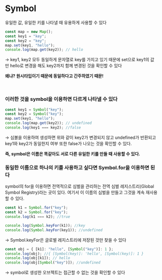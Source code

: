 # Symbol

유일한 값, 유일한 키를 나타낼 때 유용하게 사용할 수 있다

```jsx
const map = new Map();
const key1 = "key";
const key2 = "key";
map.set(key1, "hello");
console.log(map.get(key2)); // hello
```

→ key1, key2 모두 동일하게 문자열로 key를 가지고 있기 때문에 set으로 key1의 값만 hello로 변경을 해도 key2까지 함께 변경된 것을 확인할 수 있다

**왜냐? 원시타입이기 때문에 동일하다고 간주하였기 때문!**

<br />

### **이러한 것을 symbol을 이용하면 다르게 나타낼 수 있다**

```jsx
const key1 = Symbol("key");
const key2 = Symbol("key");
map.set(key1, "hello");
console.log(map.get(key2)); // undefined
console.log(key1 === key2); //false
```

→ 심볼을 이용하여 생성하면 위와 같이 key2가 변경되지 않고 undefined가 반환되고 key1와 key2가 동일한지 여부 또한 false가 나오는 것을 확인할 수 있다.

**즉, symbol은 이름은 똑같아도 서로 다른 유일한 키를 만들 때 사용할 수 있다.**

### 동일한 이름으로 하나의 키를 사용하고 싶다면 Symbol.for을 이용하면 된다

symbol의 for을 이용하면 전역적으로 심벌을 관리하는 전역 심벌 레지스트리(Global Symbol Registry)라는 곳이 있다. 여기서 이 이름의 심벌을 만들고 그것을 계속 재사용할 수 있다.

```jsx
const k1 = Symbol.for("key");
const k2 = Symbol.for("key");
console.log(k1 === k2); //true
```

```jsx
console.log(Symbol.keyFor(k1)); //key
console.log(Symbol.keyFor(key1)); //undefined
```

→ Symbol.keyFor은 글로벌 레지스트리에 저장된 것만 찾을 수 있다

```jsx
const obj = { [k1]: "hello", [Symbol("key")]: 1 };
console.log(obj); //{ [Symbol(key)]: 'hello', [Symbol(key)]: 1 }
console.log(obj[k1]); // hello
console.log(obj[Symbol("key")]); //undefined
```

→ symbol로 생성한 오브젝트는 접근할 수 없는 것을 확인할 수 있다
